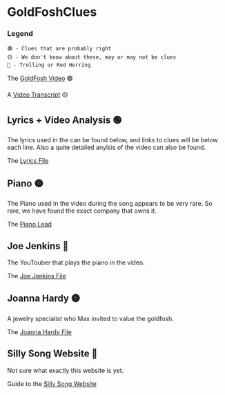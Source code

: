 # GoldFoshClues
### Legend
```
🟢 - Clues that are probably right
🟡 - We don't know about these, may or may not be clues
🔴 - Trolling or Red Herring
```

The [GoldFosh Video](https://www.youtube.com/watch?v=gXzD4p3TR2A) 🟢

A [Video Transcript](/videotranscript/README.md) 🟡

## Lyrics + Video Analysis 🟢

The lyrics used in the can be found below, and links to clues will be below each line. Also a quite detailed anylsis of the video can also be found.

The [Lyrics File](/lyrics/README.md)

## Piano 🟡

The Piano used in the video during the song appears to be very rare. So rare, we have found the exact company that owns it.

The [Piano Lead](/piano/README.md)

## Joe Jenkins 🔴

The YouTouber that plays the piano in the video.

The [Joe Jenkins File](/jenkins/README.md)

## Joanna Hardy 🟡

A jewelry specialist who Max invited to value the goldfosh.

The [Joanna Hardy File](/joanna/README.md)

## Silly Song Website 🔴

Not sure what exactly this website is yet.

Guide to the [Silly Song Website](/whatthissillysongshows/README.md)
